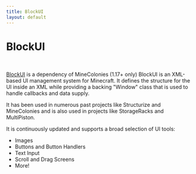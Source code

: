 ```yaml
---
title: BlockUI
layout: default
---
```

# BlockUI
<br>

[BlockUI](https://www.curseforge.com/minecraft/mc-mods/blockui) is a dependency of MineColonies (1.17+ only) BlockUI is an XML-based UI management system for Minecraft.
It defines the structure for the UI inside an XML while providing a backing "Window" class that is used to handle callbacks and data supply.

It has been used in numerous past projects like Structurize and MineColonies and is also used in projects like StorageRacks and MultiPiston.

It is continuously updated and supports a broad selection of UI tools:
<ul>
  <li>Images</li>
  <li>Buttons and Button Handlers</li>
  <li>Text Input</li>
  <li>Scroll and Drag Screens</li>
  <li>More!</li>
</ul>
